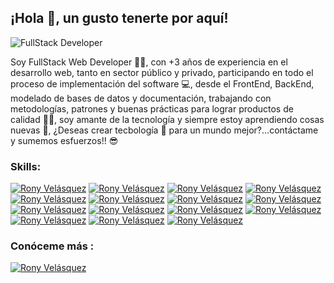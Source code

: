 ##  ¡Hola 👋, un gusto tenerte por aquí!

<img src="https://media-exp1.licdn.com/dms/image/C4E16AQF_-vwA8ZnQug/profile-displaybackgroundimage-shrink_200_800/0/1659232197849?e=1667433600&v=beta&t=rTS9GazGFzqE2wJID_fynTRCSXZIfD3lhvdQj3qsCp8" alt="FullStack Developer" heigth="200" whidth="200">

Soy FullStack Web Developer 👨‍💻, con +3 años de experiencia en el desarrollo web, tanto en sector público y privado, participando en todo el proceso de implementación del software 💻, desde el FrontEnd, BackEnd, modelado de bases de datos y documentación, trabajando con metodologías, patrones y buenas prácticas para lograr productos de calidad 💪🏼, soy amante de la tecnología y siempre estoy aprendiendo cosas nuevas 💖, ¿Deseas crear tecbología 🚀 para un mundo mejor?...contáctame y sumemos esfuerzos!! 😎 

### Skills:
[![Rony Velásquez](https://img.shields.io/badge/PHP-777BB4?style=for-the-badge&logo=php&logoColor=white&link=https://www.ronyvelasquez.com)](https://www.ronyvelasquez.com)
[![Rony Velásquez](https://img.shields.io/badge/Java-ED8B00?style=for-the-badge&logo=java&logoColor=white&link=https://www.ronyvelasquez.com)](https://www.ronyvelasquez.com)
[![Rony Velásquez](https://img.shields.io/badge/C%23-239120?style=for-the-badge&logo=c-sharp&logoColor=white&link=https://www.ronyvelasquez.com)](https://www.ronyvelasquez.com)
[![Rony Velásquez](https://img.shields.io/badge/Laravel-FF2D20?style=for-the-badge&logo=laravel&logoColor=white&link=https://www.ronyvelasquez.com)](https://www.ronyvelasquez.com)
[![Rony Velásquez](https://img.shields.io/badge/Spring-6DB33F?style=for-the-badge&logo=spring&logoColor=white&link=https://www.ronyvelasquez.com)](https://www.ronyvelasquez.com)
[![Rony Velásquez](https://img.shields.io/badge/HTML5-E34F26?style=for-the-badge&logo=html5&logoColor=white&link=https://www.ronyvelasquez.com)](https://www.ronyvelasquez.com)
[![Rony Velásquez](https://img.shields.io/badge/CSS3-1572B6?style=for-the-badge&logo=css3&logoColor=white&link=https://www.ronyvelasquez.com)](https://www.ronyvelasquez.com)
[![Rony Velásquez](https://img.shields.io/badge/Bootstrap-563D7C?style=for-the-badge&logo=bootstrap&logoColor=white&link=https://www.ronyvelasquez.com)](https://www.ronyvelasquez.com)
[![Rony Velásquez](https://img.shields.io/badge/JavaScript-F7DF1E?style=for-the-badge&logo=javascript&logoColor=black&link=https://www.ronyvelasquez.com)](https://www.ronyvelasquez.com)
[![Rony Velásquez](https://img.shields.io/badge/jQuery-0769AD?style=for-the-badge&logo=jquery&logoColor=white&link=https://www.ronyvelasquez.com)](https://www.ronyvelasquez.com)
[![Rony Velásquez](https://img.shields.io/badge/Flutter-02569B?style=for-the-badge&logo=flutter&logoColor=white&link=https://www.ronyvelasquez.com)](https://www.ronyvelasquez.com)
[![Rony Velásquez](https://img.shields.io/badge/MySQL-00000F?style=for-the-badge&logo=mysql&logoColor=white&link=https://www.ronyvelasquez.com)](https://www.ronyvelasquez.com)
[![Rony Velásquez](https://img.shields.io/badge/PostgreSQL-316192?style=for-the-badge&logo=postgresql&logoColor=white&link=https://www.ronyvelasquez.com)](https://www.ronyvelasquez.com)
[![Rony Velásquez](https://img.shields.io/badge/MongoDB-4EA94B?style=for-the-badge&logo=mongodb&logoColor=white&link=https://www.ronyvelasquez.com)](https://www.ronyvelasquez.com)
[![Rony Velásquez](https://img.shields.io/badge/Amazon_AWS-232F3E?style=for-the-badge&logo=amazon-aws&logoColor=white&link=https://www.ronyvelasquez.com)](https://www.ronyvelasquez.com)

### Conóceme más :
[![Rony Velásquez](https://img.shields.io/badge/-ronyvelasquez-blue?style=flat-square&logo=Linkedin&logoColor=white&link=https://www.linkedin.com/in/ronyvelasquez/)](https://www.linkedin.com/in/ronyvelasquez/)

